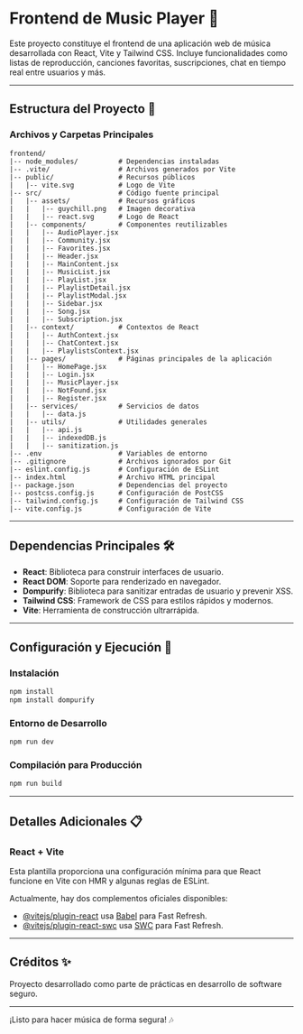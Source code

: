 # Frontend de Music Player 🎵

Este proyecto constituye el frontend de una aplicación web de música desarrollada con React, Vite y Tailwind CSS. Incluye funcionalidades como listas de reproducción, canciones favoritas, suscripciones, chat en tiempo real entre usuarios y más.

---

## Estructura del Proyecto 📂

### Archivos y Carpetas Principales

```plaintext
frontend/
|-- node_modules/          # Dependencias instaladas
|-- .vite/                 # Archivos generados por Vite
|-- public/                # Recursos públicos
|   |-- vite.svg           # Logo de Vite
|-- src/                   # Código fuente principal
|   |-- assets/            # Recursos gráficos
|   |   |-- guychill.png   # Imagen decorativa
|   |   |-- react.svg      # Logo de React
|   |-- components/        # Componentes reutilizables
|   |   |-- AudioPlayer.jsx
|   |   |-- Community.jsx
|   |   |-- Favorites.jsx
|   |   |-- Header.jsx
|   |   |-- MainContent.jsx
|   |   |-- MusicList.jsx
|   |   |-- PlayList.jsx
|   |   |-- PlaylistDetail.jsx
|   |   |-- PlaylistModal.jsx
|   |   |-- Sidebar.jsx
|   |   |-- Song.jsx
|   |   |-- Subscription.jsx
|   |-- context/           # Contextos de React
|   |   |-- AuthContext.jsx
|   |   |-- ChatContext.jsx
|   |   |-- PlaylistsContext.jsx
|   |-- pages/             # Páginas principales de la aplicación
|   |   |-- HomePage.jsx
|   |   |-- Login.jsx
|   |   |-- MusicPlayer.jsx
|   |   |-- NotFound.jsx
|   |   |-- Register.jsx
|   |-- services/          # Servicios de datos
|   |   |-- data.js
|   |-- utils/             # Utilidades generales
|   |   |-- api.js
|   |   |-- indexedDB.js
|   |   |-- sanitization.js
|-- .env                   # Variables de entorno
|-- .gitignore             # Archivos ignorados por Git
|-- eslint.config.js       # Configuración de ESLint
|-- index.html             # Archivo HTML principal
|-- package.json           # Dependencias del proyecto
|-- postcss.config.js      # Configuración de PostCSS
|-- tailwind.config.js     # Configuración de Tailwind CSS
|-- vite.config.js         # Configuración de Vite
```

---

## Dependencias Principales 🛠️

- **React**: Biblioteca para construir interfaces de usuario.
- **React DOM**: Soporte para renderizado en navegador.
- **Dompurify**: Biblioteca para sanitizar entradas de usuario y prevenir XSS.
- **Tailwind CSS**: Framework de CSS para estilos rápidos y modernos.
- **Vite**: Herramienta de construcción ultrarrápida.

---

## Configuración y Ejecución 🚀

### Instalación

```bash
npm install
npm install dompurify
```

### Entorno de Desarrollo

```bash
npm run dev
```

### Compilación para Producción

```bash
npm run build
```

---

## Detalles Adicionales 📋

### React + Vite

Esta plantilla proporciona una configuración mínima para que React funcione en Vite con HMR y algunas reglas de ESLint.

Actualmente, hay dos complementos oficiales disponibles:

- [@vitejs/plugin-react](https://github.com/vitejs/vite-plugin-react/blob/main/packages/plugin-react/README.md) usa [Babel](https://babeljs.io/) para Fast Refresh.
- [@vitejs/plugin-react-swc](https://github.com/vitejs/vite-plugin-react-swc) usa [SWC](https://swc.rs/) para Fast Refresh.

---

## Créditos ✨

Proyecto desarrollado como parte de prácticas en desarrollo de software seguro.

---

¡Listo para hacer música de forma segura! 🎶
